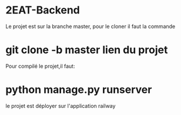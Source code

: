 # 2EAT-Backend
Le projet est sur la branche master, pour le cloner il faut la commande 
# git clone -b master lien du projet
Pour compilé le projet,il faut:
# python manage.py runserver
le projet est déployer sur l'application railway

